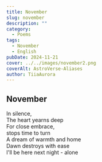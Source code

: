 ```yaml
---
title: November
slug: november
description: ""
category:
  - Poems
tags:
  - November
  - English
pubDate: 2024-11-21
cover: ../../images/november2.png
coverAlt: AstroVerse-Aliases
author: TiiaAurora
---
```


## November

In silence,<br/>
The heart yearns deep<br/>
For close embrace,<br/>
stops time to turn<br/>
A dream of warmth and home<br/>
Dawn destroys with ease<br/>
I'll be here next night - alone
